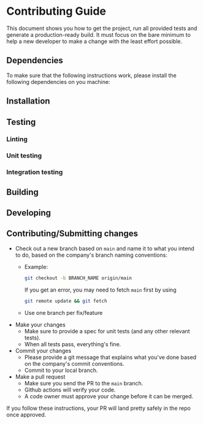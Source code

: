 # Contributing Guide

This document shows you how to get the project, run all provided tests and generate
a production-ready build. It must focus on the bare minimum to help a new developer
to make a change with the least effort possible.

<!--- All repos need a contributing guide, and it is recommended to explain the following sections -->
<!--- However, in non-production ones, you might want to skip some of them -->

## Dependencies

To make sure that the following instructions work, please install the following dependencies
on you machine:

<!--- Define dependencies here -->

## Installation

<!--- Write installation instructions, like how to clone the repo and install the dependencies -->

## Testing

### Linting

<!--- Explain how to run the linter -->

### Unit testing

<!--- Explain how to run the unit tests -->

### Integration testing

<!--- If applicable, explain how to run the integration tests -->

<!--- Write another section for end-to-end or contract tests if required -->

## Building

<!--- Explain how to build a production bundle. Docker instructions should be here -->

## Developing

<!--- Define any specific development instructions -->

## Contributing/Submitting changes

- Check out a new branch based on `main` and name it to what you intend to do,
based on the company's branch naming conventions:
  - Example:

    ```sh
    git checkout -b BRANCH_NAME origin/main
    ```

    If you get an error, you may need to fetch `main` first by using

    ```sh
    git remote update && git fetch
    ```

  - Use one branch per fix/feature
- Make your changes
  - Make sure to provide a spec for unit tests (and any other relevant tests).
  - When all tests pass, everything's fine.
- Commit your changes
  - Please provide a git message that explains what you've done based on the company's commit conventions.
  - Commit to your local branch.
- Make a pull request
  - Make sure you send the PR to the `main` branch.
  - Github actions will verify your code.
  - A code owner must approve your change before it can be merged.

If you follow these instructions, your PR will land pretty safely in the repo once approved.
